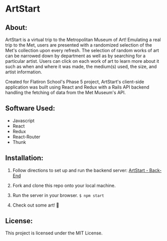 # ArtStart
## About:
ArtStart is a virtual trip to the Metropolitan Museum of Art! Emulating a real trip to the Met, users are presented with a randomized selection of the Met's collection upon every refresh. The selection of random works of art can be narrowed down by department as well as by searching for a particular artist. Users can click on each work of art to learn more about it such as when and where it was made, the medium(s) used, the size, and artist information. 

Created for Flatiron School's Phase 5 project, ArtStart's client-side application was built using React and Redux with a Rails API backend handling the fetching of data from the Met Museum's API. 


## Software Used:
* Javascript
* React
* Redux
* React-Router
* Thunk


## Installation:
1. Follow directions to set up and run the backend server: [ArtStart - Back-End](https://github.com/madelinemc/art-start-back-end)

2. Fork and clone this repo onto your local machine.

3. Run the server in your browser.
    ```$ npm start```

4. Check out some art! 🎨


## License:
This project is licensed under the MIT License.
